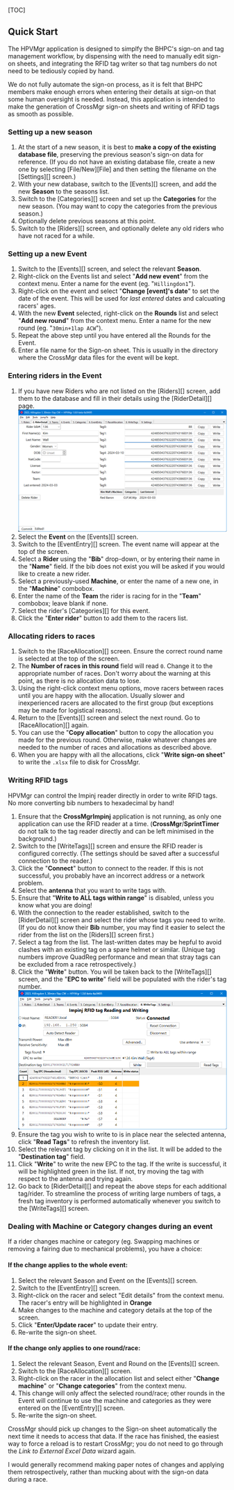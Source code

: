 [TOC]

## Quick Start

The HPVMgr application is designed to simplfy the BHPC's sign-on and tag management workflow, by dispensing with the need to manually edit sign-on sheets, and integrating the RFID tag writer so that tag numbers do not need to be tediously copied by hand.

We do not fully automate the sign-on process, as it is felt that BHPC members make enough errors when entering their details at sign-on that some human oversight is needed.  Instead, this application is intended to make the generation of CrossMgr sign-on sheets and writing of RFID tags as smooth as possible.


### Setting up a new season

1. At the start of a new season, it is best to **make a copy of the existing database file**, preserving the previous season's sign-on data for reference.  (If you do not have an existing database file, create a new one by selecting [File/New][File] and then setting the filename on the [Settings][] screen.)
1. With your new database, switch to the [Events][] screen, and add the new **Season** to the seasons list.
1. Switch to the [Categories][] screen and set up the **Categories** for the new season.  (You may want to copy the categories from the previous season.)
1. Optionally delete previous seasons at this point.
1. Switch to the [Riders][] screen, and optionally delete any old riders who have not raced for a while.

### Setting up a new Event

1. Switch to the [Events][] screen, and select the relevant **Season**.
1. Right-click on the Events list and select "**Add new event**" from the context menu.  Enter a name for the event (eg. "`Hillingdon1`").
1. Right-click on the event and select "**Change [event]'s date**" to set the date of the event.  This will be used for *last entered* dates and calcuating racers' ages.
1. With the new **Event** selected, right-click on the **Rounds** list and select "**Add new round**" from the context menu.  Enter a name for the new round (eg. "`30min+1lap ACW`").
1. Repeat the above step until you have entered all the Rounds for the Event.
1. Enter a file name for the Sign-on sheet.  This is usually in the directory where the CrossMgr data files for the event will be kept.

### Entering riders in the Event

1. If you have new Riders who are not listed on the [Riders][] screen, add them to the database and fill in their details using the [RiderDetail][] page.
![HPVMgr RiderDetail screen](./images/hpvmgr_riderdetail.png "HPVMgr RiderDetail screen")
1. Select the **Event** on the [Events][] screen.
1. Switch to the [EventEntry][] screen.  The event name will appear at the top of the screen.
1. Select a **Rider** using the "**Bib**" drop-down, or by entering their name in the "**Name**" field.  If the bib does not exist you will be asked if you would like to create a new rider.
1. Select a previously-used **Machine**, or enter the name of a new one, in the "**Machine**" combobox.
1. Enter the name of the **Team** the rider is racing for in the "**Team**" combobox; leave blank if none.
1. Select the rider's [Categories][] for this event.
1. Click the "**Enter rider**" button to add them to the racers list.

### Allocating riders to races

1. Switch to the [RaceAllocation][] screen.  Ensure the correct round name is selected at the top of the screen.
1. The **Number of races in this round** field will read `0`.  Change it to the appropriate number of races.  Don't worry about the warning at this point, as there is no allocation data to lose.
1. Using the right-click context menu options, move racers between races until you are happy with the allocation.  Usually slower and inexperienced racers are allocated to the first group (but exceptions may be made for logistical reasons).
1. Return to the [Events][] screen and select the next round.  Go to [RaceAllocation][] again.
1. You can use the "**Copy allocation**" button to copy the allocation you made for the previous round.  Otherwise, make whatever changes are needed to the number of races and allocations as described above.
1. When you are happy with all the allocations, click "**Write sign-on sheet**" to write the `.xlsx` file to disk for CrossMgr.

### Writing RFID tags

HPVMgr can control the Impinj reader directly in order to write RFID tags.  No more converting bib numbers to hexadecimal by hand!

1. Ensure that the **CrossMgrImpinj** application is not running, as only one application can use the RFID reader at a time.  (**CrossMgr**/**SprintTimer** do not talk to the tag reader directly and can be left minimised in the background.)
1. Switch to the [WriteTags][] screen and ensure the RFID reader is configured correctly.  (The settings should be saved after a successful connection to the reader.)
1. Click the "**Connect**" button to connect to the reader.  If this is not successful, you probably have an incorrect address or a network problem.
1. Select the **antenna** that you want to write tags with.
1. Ensure that "**Write to ALL tags within range**" is disabled, unless you know what you are doing!
1. With the connection to the reader established, switch to the [RiderDetail][] screen and select the rider whose tags you need to write.  (If you do not know their **Bib** number, you may find it easier to select the rider from the list on the [Riders][] screen first.)
1. Select a tag from the list.  The last-written dates may be hepful to avoid clashes with an existing tag on a spare helmet or similar.  (Unique tag numbers improve QuadReg performance and mean that stray tags can be excluded from a race retrospectively.)
1. Click the "**Write**" button.  You will be taken back to the [WriteTags][] screen, and the "**EPC to write**" field will be populated with the rider's tag number.
![HPVMgr WriteTags screen](./images/hpvmgr_writetags.png "HPVMgr WriteTags screen")
1. Ensure the tag you wish to write to is in place near the selected antenna, click "**Read Tags**" to refresh the inventory list.
1. Select the relevant tag by clicking on it in the list.  It will be added to the "**Destination tag**" field.
1. Click "**Write**" to write the new EPC to the tag.  If the write is successful, it will be highlighted green in the list.  If not, try moving the tag with respect to the antenna and trying again.
1. Go back to [RiderDetail][] and repeat the above steps for each additional tag/rider.  To streamline the process of writing large numbers of tags, a fresh tag inventory is performed automatically whenever you switch to the [WriteTags][] screen.


### Dealing with Machine or Category changes during an event

If a rider changes machine or category (eg. Swapping machines or removing a fairing due to mechanical problems), you have a choice:

#### If the change applies to the whole event:

1. Select the relevant Season and Event on the [Events][] screen.
1. Switch to the [EventEntry][] screen.
1. Right-click on the racer and select "Edit details" from the context menu.  The racer's entry will be highlighted in **Orange**
1. Make changes to the machine and category details at the top of the screen.
1. Click "**Enter/Update racer**" to update their entry.
1. Re-write the sign-on sheet.

#### If the change only applies to one round/race:

1. Select the relevant Season, Event and Round on the [Events][] screen.
1. Switch to the [RaceAllocation][] screen.
1. Right-click on the racer in the allocation list and select either "**Change machine**" or "**Change categories**" from the context menu.
1. This change will only affect the selected round/race; other rounds in the Event will continue to use the machine and categories as they were entered on the [EventEntry][] screen.
1. Re-write the sign-on sheet.

CrossMgr should pick up changes to the Sign-on sheet automatically the next time it needs to access that data.  If the race has finished, the easiest way to force a reload is to restart CrossMgr; you do not need to go through the *Link to External Excel Data* wizard again.

I would generally recommend making paper notes of changes and applying them retrospectively, rather than mucking about with the sign-on data during a race.
